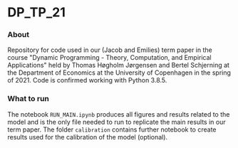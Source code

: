 # DP_TP_21

### About

Repository for code used in our (Jacob and Emilies) term paper in the course "Dynamic Programming - Theory, Computation, and Empirical Applications" held by Thomas Høgholm Jørgensen and Bertel Schjerning at the Department of Economics at the University of Copenhagen in the spring of 2021. Code is confirmed working with Python 3.8.5.

### What to run

The notebook ```RUN_MAIN.ipynb``` produces all figures and results related to the model and is the only file needed to run to replicate the main results in our term paper. The folder ```calibration``` contains further notebook to create results used for the calibration of the model (optional).
